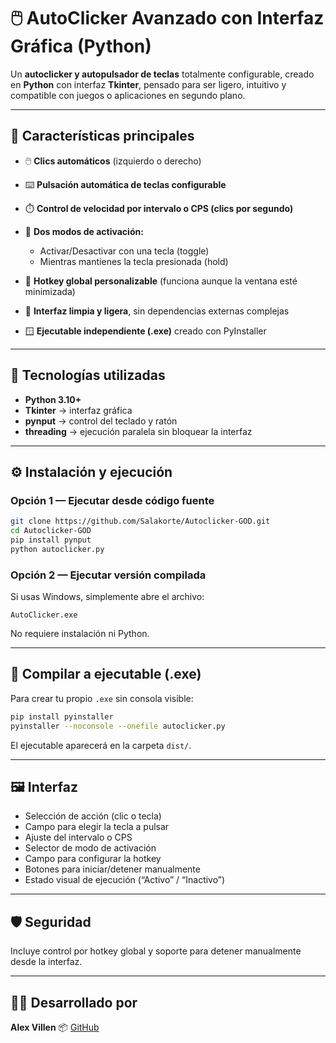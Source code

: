 # 🖱️ AutoClicker Avanzado con Interfaz Gráfica (Python)

Un **autoclicker y autopulsador de teclas** totalmente configurable, creado en **Python** con interfaz **Tkinter**, pensado para ser ligero, intuitivo y compatible con juegos o aplicaciones en segundo plano.

---

## 🚀 Características principales

* 🖱️ **Clics automáticos** (izquierdo o derecho)
* ⌨️ **Pulsación automática de teclas configurable**
* ⏱️ **Control de velocidad por intervalo o CPS (clics por segundo)**
* 🔁 **Dos modos de activación:**

  * Activar/Desactivar con una tecla (toggle)
  * Mientras mantienes la tecla presionada (hold)
* 🎯 **Hotkey global personalizable** (funciona aunque la ventana esté minimizada)
* 🧩 **Interfaz limpia y ligera**, sin dependencias externas complejas
* 🪟 **Ejecutable independiente (.exe)** creado con PyInstaller

---

## 🧠 Tecnologías utilizadas

* **Python 3.10+**
* **Tkinter** → interfaz gráfica
* **pynput** → control del teclado y ratón
* **threading** → ejecución paralela sin bloquear la interfaz

---

## ⚙️ Instalación y ejecución

### Opción 1 — Ejecutar desde código fuente

```bash
git clone https://github.com/Salakorte/Autoclicker-GOD.git
cd Autoclicker-GOD
pip install pynput
python autoclicker.py
```

### Opción 2 — Ejecutar versión compilada

Si usas Windows, simplemente abre el archivo:

```
AutoClicker.exe
```

No requiere instalación ni Python.

---

## 🧩 Compilar a ejecutable (.exe)

Para crear tu propio `.exe` sin consola visible:

```bash
pip install pyinstaller
pyinstaller --noconsole --onefile autoclicker.py
```

El ejecutable aparecerá en la carpeta `dist/`.

---

## 🖼️ Interfaz

* Selección de acción (clic o tecla)
* Campo para elegir la tecla a pulsar
* Ajuste del intervalo o CPS
* Selector de modo de activación
* Campo para configurar la hotkey
* Botones para iniciar/detener manualmente
* Estado visual de ejecución (“Activo” / “Inactivo”)

---

## 🛡️ Seguridad

Incluye control por hotkey global y soporte para detener manualmente desde la interfaz.

---

## 🧑‍💻 Desarrollado por

**Alex Villen**
📦 [GitHub](https://github.com/Salakorte)
